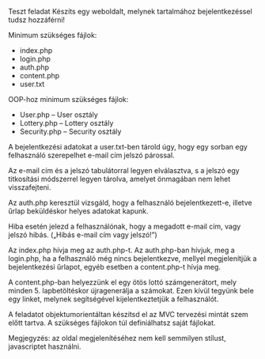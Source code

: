 Teszt feladat
Készíts egy weboldalt, melynek tartalmához bejelentkezéssel tudsz hozzáférni!

Minimum szükséges fájlok:

- index.php
- login.php
- auth.php
- content.php
- user.txt

OOP-hoz minimum szükséges fájlok:

- User.php – User osztály
- Lottery.php – Lottery osztály
- Security.php – Security osztály

A bejelentkezési adatokat a user.txt-ben tárold úgy, hogy egy sorban egy felhasználó szerepelhet e-mail cím jelszó párossal.

Az e-mail cím és a jelszó tabulátorral legyen elválasztva, s a jelszó egy titkosítási módszerrel legyen tárolva, amelyet önmagában nem lehet visszafejteni.

Az auth.php keresztül vizsgáld, hogy a felhasználó bejelentkezett-e, illetve űrlap beküldéskor helyes adatokat kapunk.

Hiba esetén jelezd a felhasználónak, hogy a megadott e-mail cím, vagy jelszó hibás. („Hibás e-mail cím vagy jelszó!”)

Az index.php hívja meg az auth.php-t. Az auth.php-ban hívjuk, meg a login.php, ha a felhasználó még nincs bejelentkezve, mellyel megjelenítjük a bejelentkezési űrlapot, egyéb esetben a content.php-t hívja meg.

A content.php-ban helyezzünk el egy ötös lottó számgenerátort, mely minden 5. lapbetöltéskor újragenerálja a számokat. Ezen kívül tegyünk bele egy linket, melynek segítségével kijelentkeztetjük a felhasználót.

A feladatot objektumorientáltan készítsd el az MVC tervezési mintát szem előtt tartva. A szükséges fájlokon túl definiálhatsz saját fájlokat.

Megjegyzés: az oldal megjelenítéséhez nem kell semmilyen stílust, javascriptet használni.
